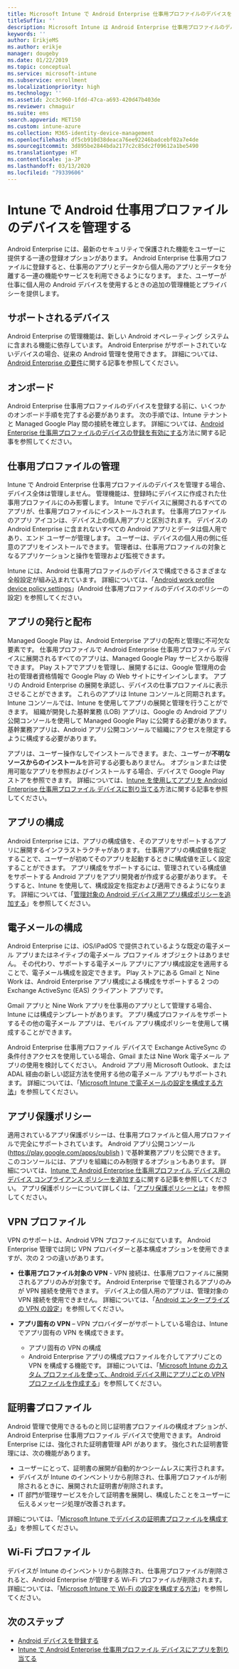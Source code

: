 ```yaml
---
title: Microsoft Intune で Android Enterprise 仕事用プロファイルのデバイスを管理する
titleSuffix: ''
description: Microsoft Intune は Android Enterprise 仕事用プロファイルのデバイスを管理し、ユーザーが仕事に個人用 Android デバイスを使用するときに追加の管理機能とプライバシーを提供します。
keywords: ''
author: ErikjeMS
ms.author: erikje
manager: dougeby
ms.date: 01/22/2019
ms.topic: conceptual
ms.service: microsoft-intune
ms.subservice: enrollment
ms.localizationpriority: high
ms.technology: ''
ms.assetid: 2cc3c960-1fdd-47ca-a693-420d47b403de
ms.reviewer: chmaguir
ms.suite: ems
search.appverid: MET150
ms.custom: intune-azure
ms.collection: M365-identity-device-management
ms.openlocfilehash: df5cb910d38deaca76ee92246badcebf02a7e4de
ms.sourcegitcommit: 3d895be2844bda2177c2c85dc2f09612a1be5490
ms.translationtype: HT
ms.contentlocale: ja-JP
ms.lasthandoff: 03/13/2020
ms.locfileid: "79339606"
---
```

# <a name="manage-android-work-profile-devices-with-intune"></a>Intune で Android 仕事用プロファイルのデバイスを管理する

Android Enterprise には、最新のセキュリティで保護された機能をユーザーに提供する一連の登録オプションがあります。 Android Enterprise 仕事用プロファイルに登録すると、仕事用のアプリとデータから個人用のアプリとデータを分離する一連の機能やサービスを利用できるようになります。 また、ユーザーが仕事に個人用の Android デバイスを使用するときの追加の管理機能とプライバシーを提供します。 

## <a name="supported-devices"></a>サポートされるデバイス

Android Enterprise の管理機能は、新しい Android オペレーティング システムに含まれる機能に依存しています。 Android Enterprise がサポートされていないデバイスの場合、従来の Android 管理を使用できます。 詳細については、[Android Enterprise の要件](https://support.google.com/work/android/answer/6174145?hl=en&ref_topic=6151012)に関する記事を参照してください。

## <a name="onboarding"></a>オンボード

Android Enterprise 仕事用プロファイルのデバイスを登録する前に、いくつかのオンボード手順を完了する必要があります。 次の手順では、Intune テナントと Managed Google Play 間の接続を確立します。 詳細については、[Android Enterprise 仕事用プロファイルのデバイスの登録を有効にする](android-work-profile-enroll.md)方法に関する記事を参照してください。

## <a name="work-profile-management"></a>仕事用プロファイルの管理

Intune で Android Enterprise 仕事用プロファイルのデバイスを管理する場合、デバイス全体は管理しません。 管理機能は、登録時にデバイスに作成された仕事用プロファイルにのみ影響します。 Intune でデバイスに展開されるすべてのアプリが、仕事用プロファイルにインストールされます。 仕事用プロファイルのアプリ アイコンは、デバイス上の個人用アプリと区別されます。 デバイスの Android Enterprise に含まれないすべての Android アプリとデータは個人用であり、エンド ユーザーが管理します。 ユーザーは、デバイスの個人用の側に任意のアプリをインストールできます。 管理者は、仕事用プロファイルの対象となるアプリケーションと操作を管理および監視できます。

Intune には、Android 仕事用プロファイルのデバイスで構成できるさまざまな全般設定が組み込まれています。 詳細については、「[Android work profile device policy settings](../protect/compliance-policy-create-android-for-work.md)」(Android 仕事用プロファイルのデバイスのポリシーの設定) を参照してください。

## <a name="app-publishing-and-distribution"></a>アプリの発行と配布

Managed Google Play は、Android Enterprise アプリの配布と管理に不可欠な要素です。 仕事用プロファイルで Android Enterprise 仕事用プロファイル デバイスに展開されるすべてのアプリは、Managed Google Play サービスから取得できます。 Play ストアでアプリを管理し、展開するには、Google 管理用の会社の管理者資格情報で Google Play の Web サイトにサインインします。 アプリの Android Enterprise の展開を承認し、デバイスの仕事プロファイルに表示させることができます。 これらのアプリは Intune コンソールと同期されます。Intune コンソールでは、Intune を使用してアプリの展開と管理を行うことができます。 組織が開発した基幹業務 (LOB) アプリは、Google の Android アプリ公開コンソールを使用して Managed Google Play に公開する必要があります。 基幹業務アプリは、Android アプリ公開コンソールで組織にアクセスを限定するように構成する必要があります。

アプリは、ユーザー操作なしでインストールできます。また、ユーザーが**不明なソースからのインストール**を許可する必要もありません。 オプションまたは使用可能なアプリを参照およびインストールする場合、デバイスで Google Play ストアを参照できます。 詳細については、[Intune を使用してアプリを Android Enterprise 仕事用プロファイル デバイスに割り当てる](../apps/apps-add-android-for-work.md)方法に関する記事を参照してください。

## <a name="app-configuration"></a>アプリの構成

Android Enterprise には、アプリの構成値を、そのアプリをサポートするアプリに展開するインフラストラクチャがあります。 仕事用アプリの構成値を指定することで、ユーザーが初めてそのアプリを起動するときに構成値を正しく設定することができます。 アプリ構成をサポートするには、管理されている構成値をサポートする Android アプリをアプリ開発者が作成する必要があります。 そうすると、Intune を使用して、構成設定を指定および適用できるようになります。 詳細については、「[管理対象の Android デバイス用アプリ構成ポリシーを追加する](../apps/app-configuration-policies-use-android.md)」を参照してください。

## <a name="email-configuration"></a>電子メールの構成

Android Enterprise には、iOS/iPadOS で提供されているような既定の電子メール アプリまたはネイティブの電子メール プロファイル オブジェクトはありません。 その代わり、サポートする電子メール アプリにアプリ構成設定を適用することで、電子メール構成を設定できます。 Play ストアにある Gmail と Nine Work は、Android Enterprise アプリ構成による構成をサポートする 2 つの Exchange ActiveSync (EAS) クライアント アプリです。

Gmail アプリと Nine Work アプリを仕事用のアプリとして管理する場合、Intune には構成テンプレートがあります。 アプリ構成プロファイルをサポートするその他の電子メール アプリは、モバイル アプリ構成ポリシーを使用して構成することができます。

Android Enterprise 仕事用プロファイル デバイスで Exchange ActiveSync の条件付きアクセスを使用している場合、Gmail または Nine Work 電子メール アプリの使用を検討してください。 Android アプリ用 Microsoft Outlook、または ADAL 経由の新しい認証方法を使用する他の電子メール アプリもサポートされます。 詳細については、「[Microsoft Intune で電子メールの設定を構成する方法](../configuration/email-settings-configure.md)」を参照してください。

## <a name="app-protection-policies"></a>アプリ保護ポリシー

適用されているアプリ保護ポリシーは、仕事用プロファイルと個人用プロファイルで完全にサポートされています。 Android アプリ公開コンソール (https://play.google.com/apps/publish ) で基幹業務アプリを公開できます。 このコンソールには、アプリを組織にのみ制限するオプションもあります。 詳細については、[Intune で Android Enterprise 仕事用プロファイル デバイス用のデバイス コンプライアンス ポリシーを追加する](../protect/compliance-policy-create-android-for-work.md)に関する記事を参照してください。 アプリ保護ポリシーについて詳しくは、「[アプリ保護ポリシーとは](../apps/app-protection-policy.md)」を参照してください。

## <a name="vpn-profiles"></a>VPN プロファイル

VPN のサポートは、Android VPN プロファイルに似ています。 Android Enterprise 管理では同じ VPN プロバイダーと基本構成オプションを使用できますが、次の 2 つの違いがあります。

- **仕事用プロファイル対象の VPN** - VPN 接続は、仕事用プロファイルに展開されるアプリのみが対象です。 Android Enterprise で管理されるアプリのみが VPN 接続を使用できます。 デバイス上の個人用のアプリは、管理対象の VPN 接続を使用できません。 詳細については、「[Android エンタープライズの VPN の設定](../configuration/vpn-settings-android-enterprise.md)」を参照してください。

- **アプリ固有の VPN** – VPN プロバイダーがサポートしている場合は、Intune でアプリ固有の VPN を構成できます。
  - アプリ固有の VPN の構成
  - Android Enterprise アプリの構成プロファイルを介してアプリごとの VPN を構成する機能です。
  詳細については、「[Microsoft Intune のカスタム プロファイルを使って、Android デバイス用にアプリごとの VPN プロファイルを作成する](../configuration/android-pulse-secure-per-app-vpn.md)」を参照してください。

## <a name="certificate-profiles"></a>証明書プロファイル

Android 管理で使用できるものと同じ証明書プロファイルの構成オプションが、Android Enterprise 仕事用プロファイル デバイスで使用できます。 Android Enterprise には、強化された証明書管理 API があります。 強化された証明書管理には、次の機能があります。

- ユーザーにとって、証明書の展開が自動的かつシームレスに実行されます。
- デバイスが Intune のインベントリから削除され、仕事用プロファイルが削除されるときに、展開された証明書が削除されます。
- IT 部門が管理サービスを介して証明書を展開し、構成したことをユーザーに伝えるメッセージ処理が改善されます。

詳細については、「[Microsoft Intune でデバイスの証明書プロファイルを構成する](../protect/certificates-configure.md)」を参照してください。

## <a name="wi-fi-profiles"></a>Wi-Fi プロファイル

デバイスが Intune のインベントリから削除され、仕事用プロファイルが削除されると、Android Enterprise が管理する Wi-Fi プロファイルが削除されます。 詳細については、「[Microsoft Intune で Wi-Fi の設定を構成する方法](../configuration/wi-fi-settings-configure.md)」を参照してください。

## <a name="next-steps"></a>次のステップ
- [Android デバイスを登録する](android-enroll.md)
- [Intune で Android Enterprise 仕事用プロファイル デバイスにアプリを割り当てる](../apps/apps-add-android-for-work.md)
